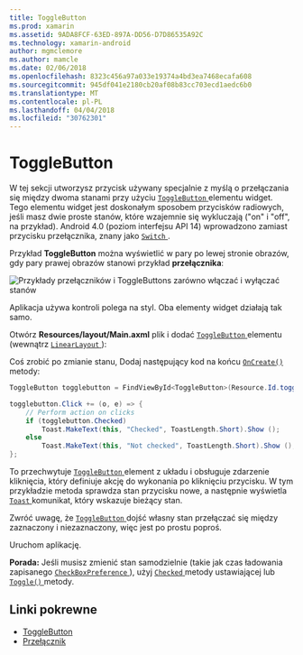 ```yaml
---
title: ToggleButton
ms.prod: xamarin
ms.assetid: 9ADA8FCF-63ED-897A-DD56-D7D86535A92C
ms.technology: xamarin-android
author: mgmclemore
ms.author: mamcle
ms.date: 02/06/2018
ms.openlocfilehash: 8323c456a97a033e19374a4bd3ea7468ecafa608
ms.sourcegitcommit: 945df041e2180cb20af08b83cc703ecd1aedc6b0
ms.translationtype: MT
ms.contentlocale: pl-PL
ms.lasthandoff: 04/04/2018
ms.locfileid: "30762301"
---
```

# <a name="togglebutton"></a>ToggleButton

W tej sekcji utworzysz przycisk używany specjalnie z myślą o przełączania się między dwoma stanami przy użyciu [ `ToggleButton` ](https://developer.xamarin.com/api/type/Android.Widget.ToggleButton/) elementu widget. Tego elementu widget jest doskonałym sposobem przycisków radiowych, jeśli masz dwie proste stanów, które wzajemnie się wykluczają ("on" i "off", na przykład). Android 4.0 (poziom interfejsu API 14) wprowadzono zamiast przycisku przełącznika, znany jako [ `Switch` ](https://developer.xamarin.com/api/type/Android.Widget.Switch/).

Przykład **ToggleButton** można wyświetlić w pary po lewej stronie obrazów, gdy pary prawej obrazów stanowi przykład **przełącznika**:

![Przykłady przełączników i ToggleButtons zarówno włączać i wyłączać stanów](toggle-button-images/togglebutton-switch.png)  

Aplikacja używa kontroli polega na styl. Oba elementy widget działają tak samo.

Otwórz **Resources/layout/Main.axml** plik i dodać [ `ToggleButton` ](https://developer.xamarin.com/api/type/Android.Widget.ToggleButton/) elementu (wewnątrz [ `LinearLayout` ](https://developer.xamarin.com/api/type/Android.Widget.LinearLayout/)):

Coś zrobić po zmianie stanu, Dodaj następujący kod na końcu [ `OnCreate()` ](https://developer.xamarin.com/api/member/Android.App.Activity.OnCreate/p/Android.OS.Bundle/Android.OS.PersistableBundle) metody:

```csharp
ToggleButton togglebutton = FindViewById<ToggleButton>(Resource.Id.togglebutton);

togglebutton.Click += (o, e) => {
    // Perform action on clicks
    if (togglebutton.Checked)
        Toast.MakeText(this, "Checked", ToastLength.Short).Show ();
    else
        Toast.MakeText(this, "Not checked", ToastLength.Short).Show ();
};
```

To przechwytuje [ `ToggleButton` ](https://developer.xamarin.com/api/type/Android.Widget.ToggleButton/) element z układu i obsługuje zdarzenie kliknięcia, który definiuje akcję do wykonania po kliknięciu przycisku. W tym przykładzie metoda sprawdza stan przycisku nowe, a następnie wyświetla [ `Toast` ](https://developer.xamarin.com/api/type/Android.Widget.Toast/) komunikat, który wskazuje bieżący stan.

Zwróć uwagę, że [ `ToggleButton` ](https://developer.xamarin.com/api/type/Android.Widget.ToggleButton/) dojść własny stan przełączać się między zaznaczony i niezaznaczony, więc jest po prostu poproś.

Uruchom aplikację.


**Porada:** Jeśli musisz zmienić stan samodzielnie (takie jak czas ładowania zapisanego [ `CheckBoxPreference` ](https://developer.xamarin.com/api/type/Android.Preferences.CheckBoxPreference/)), użyj [ `Checked` ](https://developer.xamarin.com/api/property/Android.Widget.CompoundButton.Checked/) metody ustawiającej lub [ `Toggle()` ](https://developer.xamarin.com/api/member/Android.Widget.CompoundButton.Toggle/) metody.


## <a name="related-links"></a>Linki pokrewne

- [ToggleButton](http://developer.android.com/reference/android/widget/ToggleButton.html)
- [Przełącznik](http://developer.android.com/reference/android/widget/Switch.html)

